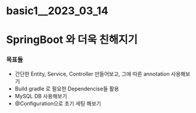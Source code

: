 # basic1__2023_03_14


# SpringBoot 와 더욱 친해지기

### 목표들
- 간단한 Entity, Service, Controller 만들어보고, 그에 따른 annotation 사용해보기
- Build gradle 로 필요한 Dependencise들 활용
- MySQL DB 사용해보기
- @Configuration으로 초기 세팅 해보기
